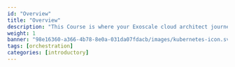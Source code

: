 ```yaml
---
id: "Overview"
title: "Overview"
description: "This Course is where your Exoscale cloud architect journey begins It will help you learn the core technical concepts, dive into networking components and configuration, and introduce you to critical cloud topics."
weight: 1
banner: "98e16360-a366-4b78-8e0a-031da07fdacb/images/kubernetes-icon.svg"
tags: [orchestration]
categories: [introductory]
---
```

